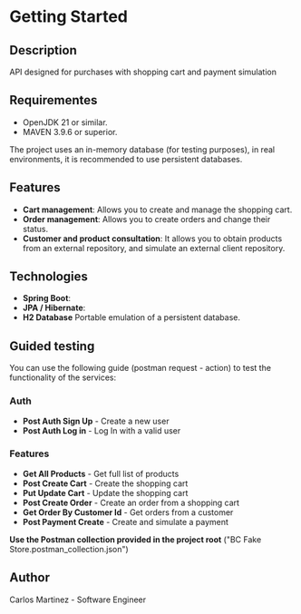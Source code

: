 # Getting Started

## Description
API designed for purchases with shopping cart and payment simulation

## Requirementes
- OpenJDK 21 or similar.
- MAVEN 3.9.6 or superior.
  
The project uses an in-memory database (for testing purposes), in real environments, it is recommended to use persistent databases.

## Features
- **Cart management**: Allows you to create and manage the shopping cart.
- **Order management**: Allows you to create orders and change their status.
- **Customer and product consultation**: It allows you to obtain products from an external repository, and simulate an external client repository.

## Technologies
- **Spring Boot**: 
- **JPA / Hibernate**: 
- **H2 Database** Portable emulation of a persistent database.

## Guided testing
You can use the following guide (postman request - action) to test the functionality of the services:

### Auth
- **Post Auth Sign Up** - Create a new user
- **Post Auth Log in** - Log In with a valid user

### Features
- **Get All Products** - Get full list of products
- **Post Create Cart** - Create the shopping cart
- **Put Update Cart** - Update the shopping cart
- **Post Create Order** - Create an order from a shopping cart
- **Get Order By Customer Id** - Get orders from a customer
- **Post Payment Create** - Create and simulate a payment

**Use the Postman collection provided in the project root** ("BC Fake Store.postman_collection.json")

## Author
Carlos Martinez - Software Engineer
